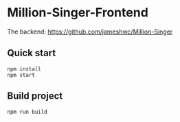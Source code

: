 # Million-Singer-Frontend

The backend: https://github.com/jameshwc/Million-Singer

## Quick start

```
npm install
npm start
```

## Build project

```
npm run build
```
